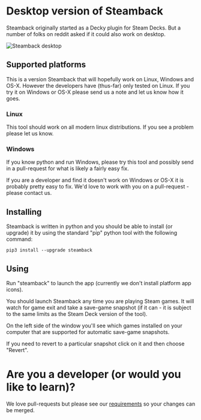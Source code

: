 # Desktop version of Steamback

Steamback originally started as a Decky plugin for Steam Decks.  But a number of folks on reddit asked if it could also work on desktop.

![Steamback desktop](desktop-screenshot.png)

## Supported platforms

This is a version Steamback that will hopefully work on Linux, Windows and OS-X.  However the developers have (thus-far) only tested on Linux.  If you try it on Windows or OS-X please send us a note and let us know how it goes.

### Linux

This tool should work on all modern linux distributions.  If you see a problem please let us know.

### Windows

If you know python and run Windows, please try this tool and possibly send in a pull-request for what is likely a fairly easy fix.

If you are a developer and find it doesn't work on Windows or OS-X it is probably pretty easy to fix.  We'd love to work with you on a pull-request - please contact us.

## Installing

Steamback is written in python and you should be able to install (or upgrade) it by using the standard "pip" python tool with the following command:

```
pip3 install --upgrade steamback
```

## Using

Run "steamback" to launch the app (currently we don't install platform app icons).

You should launch Steamback any time you are playing Steam games.  It will watch for game exit and take a save-game snapshot (if it can - it is subject to the same limits as the Steam Deck version of the tool).

On the left side of the window you'll see which games installed on your computer that are supported for automatic save-game snapshots.

If you need to revert to a particular snapshot click on it and then choose "Revert".

# Are you a developer (or would you like to learn)?

We love pull-requests but please see our [requirements](development.md) so your changes can be merged.
